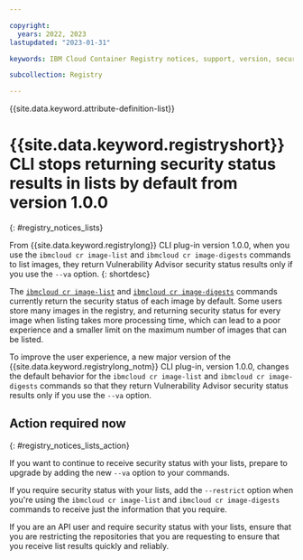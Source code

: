 ```yaml
---

copyright:
  years: 2022, 2023
lastupdated: "2023-01-31"

keywords: IBM Cloud Container Registry notices, support, version, security status, lists

subcollection: Registry

---
```


{{site.data.keyword.attribute-definition-list}}

# {{site.data.keyword.registryshort}} CLI stops returning security status results in lists by default from version 1.0.0
{: #registry_notices_lists}

From {{site.data.keyword.registrylong}} CLI plug-in version 1.0.0, when you use the `ibmcloud cr image-list` and `ibmcloud cr image-digests` commands to list images, they return Vulnerability Advisor security status results only if you use the `--va` option.
{: shortdesc}

The [`ibmcloud cr image-list`](/docs/Registry?topic=Registry-containerregcli#bx_cr_image_list) and [`ibmcloud cr image-digests`](/docs/Registry?topic=Registry-containerregcli#bx_cr_image_digests) commands currently return the security status of each image by default. Some users store many images in the registry, and returning security status for every image when listing takes more processing time, which can lead to a poor experience and a smaller limit on the maximum number of images that can be listed.

To improve the user experience, a new major version of the {{site.data.keyword.registrylong_notm}} CLI plug-in, version 1.0.0, changes the default behavior for the `ibmcloud cr image-list` and `ibmcloud cr image-digests` commands so that they return Vulnerability Advisor security status results only if you use the `--va` option.

## Action required now
{: #registry_notices_lists_action}

If you want to continue to receive security status with your lists, prepare to upgrade by adding the new `--va` option to your commands.

If you require security status with your lists, add the `--restrict` option when you're using the `ibmcloud cr image-list` and `ibmcloud cr image-digests` commands to receive just the information that you require.

If you are an API user and require security status with your lists, ensure that you are restricting the repositories that you are requesting to ensure that you receive list results quickly and reliably.
